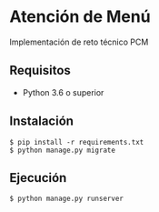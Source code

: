 # Atención de Menú

Implementación de reto técnico PCM

## Requisitos
- Python 3.6 o superior

## Instalación
```
$ pip install -r requirements.txt
$ python manage.py migrate
```

## Ejecución
```
$ python manage.py runserver
```
